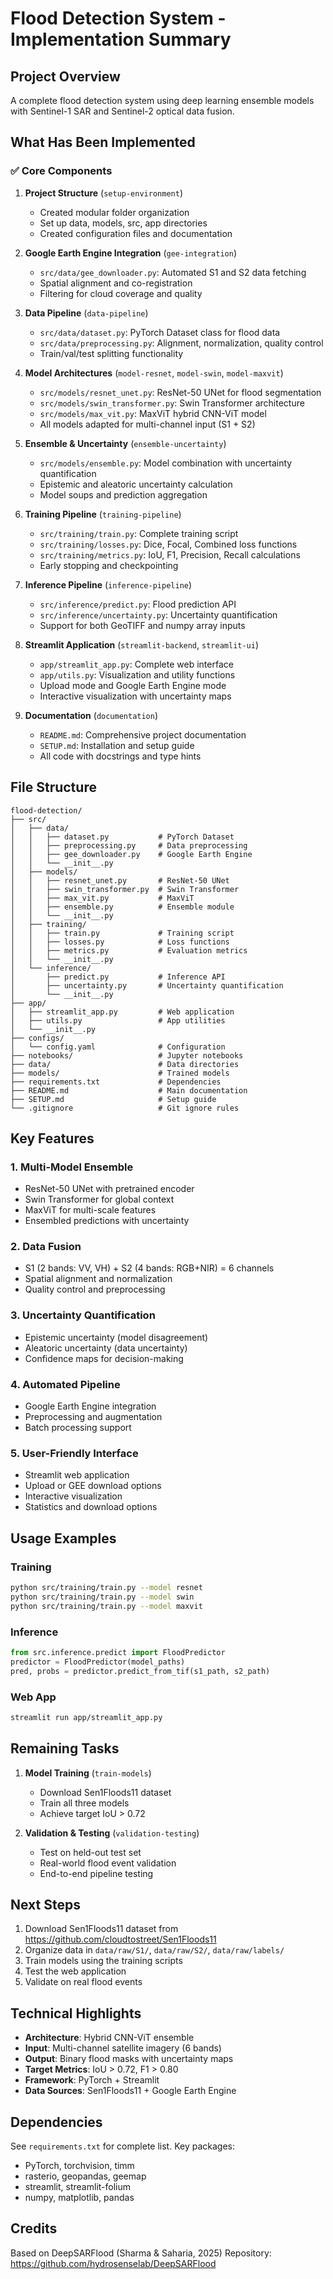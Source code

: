 # Flood Detection System - Implementation Summary

## Project Overview

A complete flood detection system using deep learning ensemble models with Sentinel-1 SAR and Sentinel-2 optical data fusion.

## What Has Been Implemented

### ✅ Core Components

1. **Project Structure** (`setup-environment`)
   - Created modular folder organization
   - Set up data, models, src, app directories
   - Created configuration files and documentation

2. **Google Earth Engine Integration** (`gee-integration`)
   - `src/data/gee_downloader.py`: Automated S1 and S2 data fetching
   - Spatial alignment and co-registration
   - Filtering for cloud coverage and quality

3. **Data Pipeline** (`data-pipeline`)
   - `src/data/dataset.py`: PyTorch Dataset class for flood data
   - `src/data/preprocessing.py`: Alignment, normalization, quality control
   - Train/val/test splitting functionality

4. **Model Architectures** (`model-resnet`, `model-swin`, `model-maxvit`)
   - `src/models/resnet_unet.py`: ResNet-50 UNet for flood segmentation
   - `src/models/swin_transformer.py`: Swin Transformer architecture
   - `src/models/max_vit.py`: MaxViT hybrid CNN-ViT model
   - All models adapted for multi-channel input (S1 + S2)

5. **Ensemble & Uncertainty** (`ensemble-uncertainty`)
   - `src/models/ensemble.py`: Model combination with uncertainty quantification
   - Epistemic and aleatoric uncertainty calculation
   - Model soups and prediction aggregation

6. **Training Pipeline** (`training-pipeline`)
   - `src/training/train.py`: Complete training script
   - `src/training/losses.py`: Dice, Focal, Combined loss functions
   - `src/training/metrics.py`: IoU, F1, Precision, Recall calculations
   - Early stopping and checkpointing

7. **Inference Pipeline** (`inference-pipeline`)
   - `src/inference/predict.py`: Flood prediction API
   - `src/inference/uncertainty.py`: Uncertainty quantification
   - Support for both GeoTIFF and numpy array inputs

8. **Streamlit Application** (`streamlit-backend`, `streamlit-ui`)
   - `app/streamlit_app.py`: Complete web interface
   - `app/utils.py`: Visualization and utility functions
   - Upload mode and Google Earth Engine mode
   - Interactive visualization with uncertainty maps

9. **Documentation** (`documentation`)
   - `README.md`: Comprehensive project documentation
   - `SETUP.md`: Installation and setup guide
   - All code with docstrings and type hints

## File Structure

```
flood-detection/
├── src/
│   ├── data/
│   │   ├── dataset.py           # PyTorch Dataset
│   │   ├── preprocessing.py     # Data preprocessing
│   │   ├── gee_downloader.py    # Google Earth Engine
│   │   └── __init__.py
│   ├── models/
│   │   ├── resnet_unet.py       # ResNet-50 UNet
│   │   ├── swin_transformer.py  # Swin Transformer
│   │   ├── max_vit.py           # MaxViT
│   │   ├── ensemble.py          # Ensemble module
│   │   └── __init__.py
│   ├── training/
│   │   ├── train.py             # Training script
│   │   ├── losses.py            # Loss functions
│   │   ├── metrics.py           # Evaluation metrics
│   │   └── __init__.py
│   └── inference/
│       ├── predict.py           # Inference API
│       ├── uncertainty.py       # Uncertainty quantification
│       └── __init__.py
├── app/
│   ├── streamlit_app.py         # Web application
│   ├── utils.py                 # App utilities
│   └── __init__.py
├── configs/
│   └── config.yaml              # Configuration
├── notebooks/                   # Jupyter notebooks
├── data/                        # Data directories
├── models/                      # Trained models
├── requirements.txt             # Dependencies
├── README.md                    # Main documentation
├── SETUP.md                     # Setup guide
└── .gitignore                   # Git ignore rules
```

## Key Features

### 1. Multi-Model Ensemble
- ResNet-50 UNet with pretrained encoder
- Swin Transformer for global context
- MaxViT for multi-scale features
- Ensembled predictions with uncertainty

### 2. Data Fusion
- S1 (2 bands: VV, VH) + S2 (4 bands: RGB+NIR) = 6 channels
- Spatial alignment and normalization
- Quality control and preprocessing

### 3. Uncertainty Quantification
- Epistemic uncertainty (model disagreement)
- Aleatoric uncertainty (data uncertainty)
- Confidence maps for decision-making

### 4. Automated Pipeline
- Google Earth Engine integration
- Preprocessing and augmentation
- Batch processing support

### 5. User-Friendly Interface
- Streamlit web application
- Upload or GEE download options
- Interactive visualization
- Statistics and download options

## Usage Examples

### Training
```bash
python src/training/train.py --model resnet
python src/training/train.py --model swin
python src/training/train.py --model maxvit
```

### Inference
```python
from src.inference.predict import FloodPredictor
predictor = FloodPredictor(model_paths)
pred, probs = predictor.predict_from_tif(s1_path, s2_path)
```

### Web App
```bash
streamlit run app/streamlit_app.py
```

## Remaining Tasks

1. **Model Training** (`train-models`)
   - Download Sen1Floods11 dataset
   - Train all three models
   - Achieve target IoU > 0.72

2. **Validation & Testing** (`validation-testing`)
   - Test on held-out test set
   - Real-world flood event validation
   - End-to-end pipeline testing

## Next Steps

1. Download Sen1Floods11 dataset from https://github.com/cloudtostreet/Sen1Floods11
2. Organize data in `data/raw/S1/`, `data/raw/S2/`, `data/raw/labels/`
3. Train models using the training scripts
4. Test the web application
5. Validate on real flood events

## Technical Highlights

- **Architecture**: Hybrid CNN-ViT ensemble
- **Input**: Multi-channel satellite imagery (6 bands)
- **Output**: Binary flood masks with uncertainty maps
- **Target Metrics**: IoU > 0.72, F1 > 0.80
- **Framework**: PyTorch + Streamlit
- **Data Sources**: Sen1Floods11 + Google Earth Engine

## Dependencies

See `requirements.txt` for complete list. Key packages:
- PyTorch, torchvision, timm
- rasterio, geopandas, geemap
- streamlit, streamlit-folium
- numpy, matplotlib, pandas

## Credits

Based on DeepSARFlood (Sharma & Saharia, 2025)
Repository: https://github.com/hydrosenselab/DeepSARFlood

